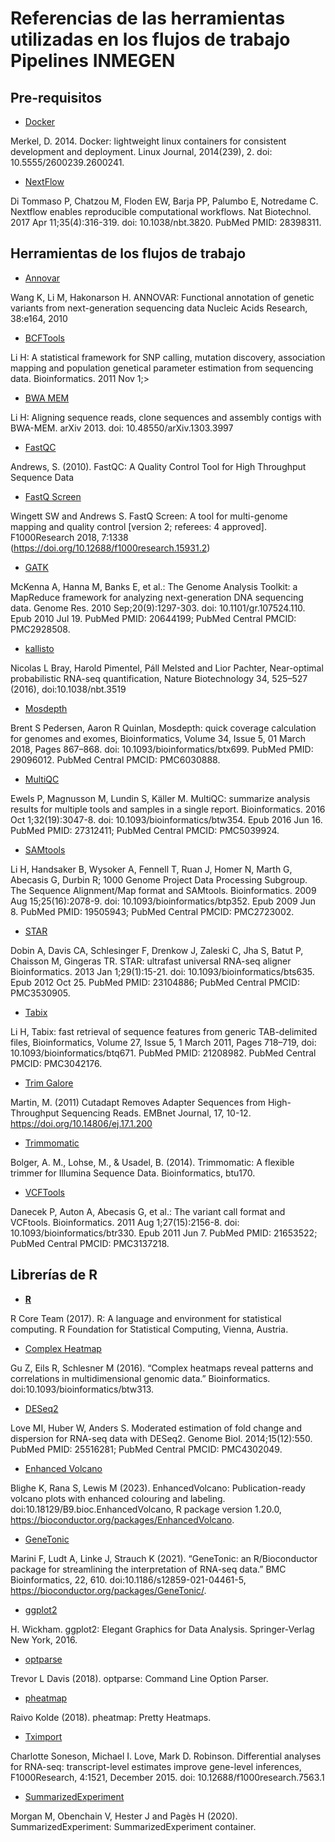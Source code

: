 # Referencias de las herramientas utilizadas en los flujos de trabajo Pipelines INMEGEN

## Pre-requisitos 

- [Docker](https://dl.acm.org/doi/10.5555/2600239.2600241)

Merkel, D. 2014. Docker: lightweight linux containers for consistent development and deployment. Linux Journal, 2014(239), 2. doi: 10.5555/2600239.2600241.

- [NextFlow](https://pubmed.ncbi.nlm.nih.gov/28398311/)

Di Tommaso P, Chatzou M, Floden EW, Barja PP, Palumbo E, Notredame C. Nextflow enables reproducible computational workflows. Nat Biotechnol. 2017 Apr 11;35(4):316-319. doi: 10.1038/nbt.3820. PubMed PMID: 28398311.

## Herramientas de los flujos de trabajo

- [Annovar](https://pubmed.ncbi.nlm.nih.gov/20601685/)

Wang K, Li M, Hakonarson H. ANNOVAR: Functional annotation of genetic variants from next-generation sequencing data Nucleic Acids Research, 38:e164, 2010

- [BCFTools](https://pubmed.ncbi.nlm.nih.gov/21903627/)

Li H: A statistical framework for SNP calling, mutation discovery, association mapping and population genetical parameter estimation from sequencing data. Bioinformatics. 2011 Nov 1;>

- [BWA MEM](https://arxiv.org/abs/1303.3997v2)

Li H: Aligning sequence reads, clone sequences and assembly contigs with BWA-MEM. arXiv 2013. doi: 10.48550/arXiv.1303.3997

- [FastQC](https://www.bioinformatics.babraham.ac.uk/projects/fastqc/)

Andrews, S. (2010). FastQC: A Quality Control Tool for High Throughput Sequence Data

- [FastQ Screen](https://www.ncbi.nlm.nih.gov/pmc/articles/PMC6124377/)

Wingett SW and Andrews S. FastQ Screen: A tool for multi-genome mapping and quality control [version 2; referees: 4 approved]. F1000Research 2018, 7:1338 (https://doi.org/10.12688/f1000research.15931.2)

- [GATK](https://pubmed.ncbi.nlm.nih.gov/20644199/)

McKenna A, Hanna M, Banks E, et al.: The Genome Analysis Toolkit: a MapReduce framework for analyzing next-generation DNA sequencing data. Genome Res. 2010 Sep;20(9):1297-303. doi: 10.1101/gr.107524.110. Epub 2010 Jul 19. PubMed PMID: 20644199; PubMed Central PMCID: PMC2928508.

- [kallisto](https://pubmed.ncbi.nlm.nih.gov/27043002/)

Nicolas L Bray, Harold Pimentel, Páll Melsted and Lior Pachter, Near-optimal probabilistic RNA-seq quantification, Nature Biotechnology 34, 525–527 (2016), doi:10.1038/nbt.3519

- [Mosdepth](https://academic.oup.com/bioinformatics/article/34/5/867/4583630?login=false)

Brent S Pedersen, Aaron R Quinlan, Mosdepth: quick coverage calculation for genomes and exomes, Bioinformatics, Volume 34, Issue 5, 01 March 2018, Pages 867–868. doi: 10.1093/bioinformatics/btx699. PubMed PMID: 29096012. PubMed Central PMCID: PMC6030888.

- [MultiQC](https://pubmed.ncbi.nlm.nih.gov/27312411/)

Ewels P, Magnusson M, Lundin S, Käller M. MultiQC: summarize analysis results for multiple tools and samples in a single report. Bioinformatics. 2016 Oct 1;32(19):3047-8. doi: 10.1093/bioinformatics/btw354. Epub 2016 Jun 16. PubMed PMID: 27312411; PubMed Central PMCID: PMC5039924.

- [SAMtools](https://pubmed.ncbi.nlm.nih.gov/19505943/)

Li H, Handsaker B, Wysoker A, Fennell T, Ruan J, Homer N, Marth G, Abecasis G, Durbin R; 1000 Genome Project Data Processing Subgroup. The Sequence Alignment/Map format and SAMtools. Bioinformatics. 2009 Aug 15;25(16):2078-9. doi: 10.1093/bioinformatics/btp352. Epub 2009 Jun 8. PubMed PMID: 19505943; PubMed Central PMCID: PMC2723002.

- [STAR](https://pubmed.ncbi.nlm.nih.gov/23104886/)

Dobin A, Davis CA, Schlesinger F, Drenkow J, Zaleski C, Jha S, Batut P, Chaisson M, Gingeras TR. STAR: ultrafast universal RNA-seq aligner Bioinformatics. 2013 Jan 1;29(1):15-21. doi: 10.1093/bioinformatics/bts635. Epub 2012 Oct 25. PubMed PMID: 23104886; PubMed Central PMCID: PMC3530905.

- [Tabix](https://academic.oup.com/bioinformatics/article/27/5/718/262743?login=false)

Li H, Tabix: fast retrieval of sequence features from generic TAB-delimited files, Bioinformatics, Volume 27, Issue 5, 1 March 2011, Pages 718–719, doi: 10.1093/bioinformatics/btq671. PubMed PMID: 21208982. PubMed Central PMCID: PMC3042176.

- [Trim Galore](https://www.bioinformatics.babraham.ac.uk/projects/trim_galore/)

Martin, M. (2011) Cutadapt Removes Adapter Sequences from High-Throughput Sequencing Reads. EMBnet Journal, 17, 10-12. https://doi.org/10.14806/ej.17.1.200

- [Trimmomatic](https://www.ncbi.nlm.nih.gov/pmc/articles/PMC4103590/)

Bolger, A. M., Lohse, M., & Usadel, B. (2014). Trimmomatic: A flexible trimmer for Illumina Sequence Data. Bioinformatics, btu170.

- [VCFTools](https://pubmed.ncbi.nlm.nih.gov/21653522/)

Danecek P, Auton A, Abecasis G, et al.: The variant call format and VCFtools. Bioinformatics. 2011 Aug 1;27(15):2156-8. doi: 10.1093/bioinformatics/btr330. Epub 2011 Jun 7. PubMed PMID: 21653522; PubMed Central PMCID: PMC3137218.

## Librerías de R

- **[R](https://www.r-project.org/)**

R Core Team (2017). R: A language and environment for statistical computing. R Foundation for Statistical Computing, Vienna, Austria.

- [Complex Heatmap](https://bioconductor.org/packages/release/bioc/html/ComplexHeatmap.html)

Gu Z, Eils R, Schlesner M (2016). “Complex heatmaps reveal patterns and correlations in multidimensional genomic data.” Bioinformatics. doi:10.1093/bioinformatics/btw313.

- [DESeq2](https://pubmed.ncbi.nlm.nih.gov/25516281/)

Love MI, Huber W, Anders S. Moderated estimation of fold change and dispersion for RNA-seq data with DESeq2. Genome Biol. 2014;15(12):550. PubMed PMID: 25516281; PubMed Central PMCID: PMC4302049.

- [Enhanced Volcano](https://bioconductor.org/packages/release/bioc/html/EnhancedVolcano.html)

Blighe K, Rana S, Lewis M (2023). EnhancedVolcano: Publication-ready volcano plots with enhanced colouring and labeling. doi:10.18129/B9.bioc.EnhancedVolcano, R package version 1.20.0, https://bioconductor.org/packages/EnhancedVolcano.

- [GeneTonic](https://bmcbioinformatics.biomedcentral.com/articles/10.1186/s12859-021-04461-5)

Marini F, Ludt A, Linke J, Strauch K (2021). “GeneTonic: an R/Bioconductor package for streamlining the interpretation of RNA-seq data.” BMC Bioinformatics, 22, 610. doi:10.1186/s12859-021-04461-5, https://bioconductor.org/packages/GeneTonic/.

- [ggplot2](https://cran.r-project.org/web/packages/ggplot2/index.html)

H. Wickham. ggplot2: Elegant Graphics for Data Analysis. Springer-Verlag New York, 2016.

- [optparse](https://cran.r-project.org/web/packages/optparse/index.html)

Trevor L Davis (2018). optparse: Command Line Option Parser.

- [pheatmap](https://cran.r-project.org/web/packages/pheatmap/index.html)

Raivo Kolde (2018). pheatmap: Pretty Heatmaps.

- [Tximport](https://f1000research.com/articles/4-1521)

Charlotte Soneson, Michael I. Love, Mark D. Robinson. Differential analyses for RNA-seq: transcript-level estimates improve gene-level inferences, F1000Research, 4:1521, December 2015. doi: 10.12688/f1000research.7563.1

- [SummarizedExperiment](https://bioconductor.org/packages/release/bioc/html/SummarizedExperiment.html)

Morgan M, Obenchain V, Hester J and Pagès H (2020). SummarizedExperiment: SummarizedExperiment container.


